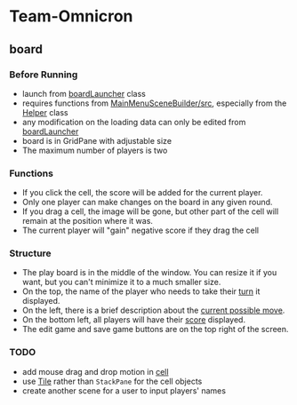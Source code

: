 # Team-Omnicron

## board

### Before Running
* launch from [boardLauncher](boardLauncher.java) class
* requires functions from [MainMenuSceneBuilder/src](src), especially from the [Helper](..) class
* any modification on the loading data can only be edited from [boardLauncher](boardLauncher.java)
* board is in GridPane with adjustable size
* The maximum number of players is two

### Functions
* If you click the cell, the score will be added for the current player.
* Only one player can make changes on the board in any given round.
* If you drag a cell, the image will be gone, but other part of the cell will remain at the position where it was.
* The current player will "gain" negative score if they drag the cell

### Structure
* The play board is in the middle of the window. You can resize it if you want, but you can't minimize it to a much smaller size.
* On the top, the name of the player who needs to take their [turn](turns.java) it displayed.
* On the left, there is a brief description about the [current possible move](moveInfo.java).
* On the bottom left, all players will have their [score](boardScore.java) displayed.
* The edit game and save game buttons are on the top right of the screen.

### TODO
* add mouse drag and drop motion in [cell](boardCell.java)
* use [Tile](../../Objects/Tile.java) rather than `StackPane` for the cell objects
* create another scene for a user to input players' names

